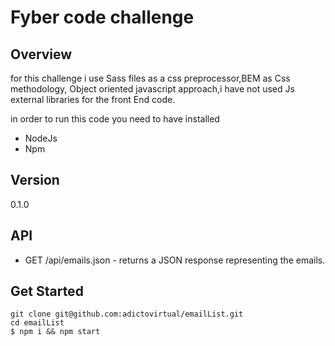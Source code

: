 # Fyber code challenge

## Overview

for this challenge i use Sass files as a css preprocessor,BEM as Css methodology, Object oriented javascript approach,i have not used Js external libraries for the front End code.

in order to run this code you need to have installed 
* NodeJs
* Npm

## Version
0.1.0

## API

* GET /api/emails.json - returns a JSON response representing the emails.

## Get Started

```
git clone git@github.com:adictovirtual/emailList.git
cd emailList
$ npm i && npm start
```
